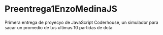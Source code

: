 # Preentrega1EnzoMedinaJS
 Primera entrega de proyecyo de JavaScript Coderhouse, un simulador para sacar un promedio de tus ultimas 10 partidas de dota
